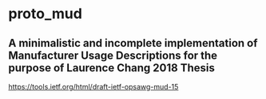 # proto_mud
## A minimalistic and incomplete implementation of Manufacturer Usage Descriptions for the purpose of Laurence Chang 2018 Thesis
https://tools.ietf.org/html/draft-ietf-opsawg-mud-15
